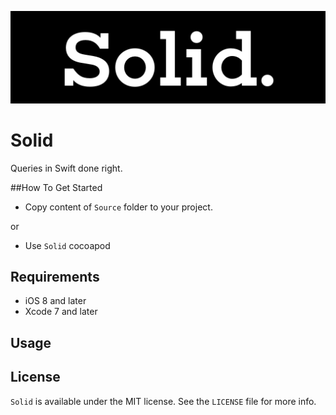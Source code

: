 <p align="center" >
<img src="https://github.com/igormatyushkin014/Solid/blob/master/Logo/logo-1024-300.png" alt="Solid" title="Solid">
</p>

# Solid

Queries in Swift done right.

##How To Get Started

- Copy content of `Source` folder to your project.

or

- Use `Solid` cocoapod

## Requirements

* iOS 8 and later
* Xcode 7 and later

## Usage

## License

`Solid` is available under the MIT license. See the `LICENSE` file for more info.
